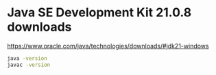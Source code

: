# Java SE Development Kit 21.0.8 downloads

https://www.oracle.com/java/technologies/downloads/#jdk21-windows

```sh
java -version
javac -version
```
